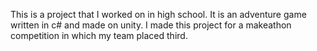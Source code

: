 This is a project that I worked on in high school. It is an adventure game written in c# and made on unity. I made this project for a makeathon competition in which my team placed third.
